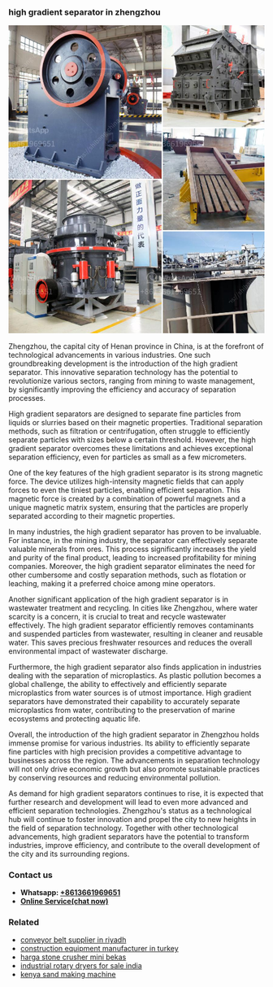 <h3>high gradient separator in zhengzhou</h3><img src='1708408175.jpg' alt=''><p>Zhengzhou, the capital city of Henan province in China, is at the forefront of technological advancements in various industries. One such groundbreaking development is the introduction of the high gradient separator. This innovative separation technology has the potential to revolutionize various sectors, ranging from mining to waste management, by significantly improving the efficiency and accuracy of separation processes.</p><p>High gradient separators are designed to separate fine particles from liquids or slurries based on their magnetic properties. Traditional separation methods, such as filtration or centrifugation, often struggle to efficiently separate particles with sizes below a certain threshold. However, the high gradient separator overcomes these limitations and achieves exceptional separation efficiency, even for particles as small as a few micrometers.</p><p>One of the key features of the high gradient separator is its strong magnetic force. The device utilizes high-intensity magnetic fields that can apply forces to even the tiniest particles, enabling efficient separation. This magnetic force is created by a combination of powerful magnets and a unique magnetic matrix system, ensuring that the particles are properly separated according to their magnetic properties.</p><p>In many industries, the high gradient separator has proven to be invaluable. For instance, in the mining industry, the separator can effectively separate valuable minerals from ores. This process significantly increases the yield and purity of the final product, leading to increased profitability for mining companies. Moreover, the high gradient separator eliminates the need for other cumbersome and costly separation methods, such as flotation or leaching, making it a preferred choice among mine operators.</p><p>Another significant application of the high gradient separator is in wastewater treatment and recycling. In cities like Zhengzhou, where water scarcity is a concern, it is crucial to treat and recycle wastewater effectively. The high gradient separator efficiently removes contaminants and suspended particles from wastewater, resulting in cleaner and reusable water. This saves precious freshwater resources and reduces the overall environmental impact of wastewater discharge.</p><p>Furthermore, the high gradient separator also finds application in industries dealing with the separation of microplastics. As plastic pollution becomes a global challenge, the ability to effectively and efficiently separate microplastics from water sources is of utmost importance. High gradient separators have demonstrated their capability to accurately separate microplastics from water, contributing to the preservation of marine ecosystems and protecting aquatic life.</p><p>Overall, the introduction of the high gradient separator in Zhengzhou holds immense promise for various industries. Its ability to efficiently separate fine particles with high precision provides a competitive advantage to businesses across the region. The advancements in separation technology will not only drive economic growth but also promote sustainable practices by conserving resources and reducing environmental pollution.</p><p>As demand for high gradient separators continues to rise, it is expected that further research and development will lead to even more advanced and efficient separation technologies. Zhengzhou's status as a technological hub will continue to foster innovation and propel the city to new heights in the field of separation technology. Together with other technological advancements, high gradient separators have the potential to transform industries, improve efficiency, and contribute to the overall development of the city and its surrounding regions.</p><h3>Contact us</h3><ul><li><strong>Whatsapp:&nbsp;<a href="https://wa.me/8613661969651">+8613661969651</a></strong></li><li><a href="https://swt.shibang-china.com/?git&amp;zhl&amp;high gradient separator in zhengzhou"><strong>Online Service(chat now)</strong></a></li></ul><h3>Related</h3><ul><li><a href='conveyor belt supplier in riyadh.md'>conveyor belt supplier in riyadh</a></li><li><a href='construction equipment manufacturer in turkey.md'>construction equipment manufacturer in turkey</a></li><li><a href='harga stone crusher mini bekas.md'>harga stone crusher mini bekas</a></li><li><a href='industrial rotary dryers for sale india.md'>industrial rotary dryers for sale india</a></li><li><a href='kenya sand making machine.md'>kenya sand making machine</a></li></ul>